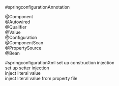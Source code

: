 #springconfigurationAnnotation

@Component  
@Autowired  
@Qualifier  
@Value  
@Configuration  
@ComponentScan  
@PropertySource  
@Bean


#springconfigurationXml
set up construction injection  
set up setter injection  
inject literal value  
inject literal value from property file  
